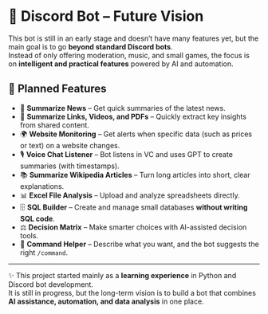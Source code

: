 # 🚀 Discord Bot – Future Vision  

This bot is still in an early stage and doesn’t have many features yet, but the main goal is to go **beyond standard Discord bots**.  
Instead of only offering moderation, music, and small games, the focus is on **intelligent and practical features** powered by AI and automation.

## 🌟 Planned Features  

- 📰 **Summarize News** – Get quick summaries of the latest news.  
- 🔗 **Summarize Links, Videos, and PDFs** – Quickly extract key insights from shared content.  
- 🌍 **Website Monitoring** – Get alerts when specific data (such as prices or text) on a website changes.  
- 🎙️ **Voice Chat Listener** – Bot listens in VC and uses GPT to create summaries (with timestamps).  
- 📚 **Summarize Wikipedia Articles** – Turn long articles into short, clear explanations.  
- 📊 **Excel File Analysis** – Upload and analyze spreadsheets directly.  
- 🗄️ **SQL Builder** – Create and manage small databases **without writing SQL code**.  
- ⚖️ **Decision Matrix** – Make smarter choices with AI-assisted decision tools.  
- 🧭 **Command Helper** – Describe what you want, and the bot suggests the right `/command`.  

---

✨ This project started mainly as a **learning experience** in Python and Discord bot development.  
It is still in progress, but the long-term vision is to build a bot that combines **AI assistance, automation, and data analysis** in one place.  
